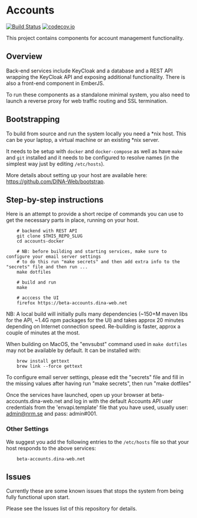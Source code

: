 # Accounts

[![Build Status](https://travis-ci.org/DINA-Web/accounts-docker.svg?branch=master)](https://travis-ci.org/DINA-Web/accounts-docker)
[![codecov.io](https://codecov.io/github/DINA-Web/accounts-docker/coverage.svg?branch=master)](https://codecov.io/github/DINA-Web/accounts-docker?branch=master)


This project contains components for account management functionality.

## Overview

Back-end services include KeyCloak and a database and a REST API wrapping the KeyCloak API and exposing additional functionality. There is also a front-end component in EmberJS. 

To run these components as a standalone minimal system, you also need to launch a reverse proxy for web traffic routing and SSL termination.

## Bootstrapping

To build from source and run the system locally you need a *nix host. This can be your laptop, a virtual machine or an existing *nix server. 

It needs to be setup with `docker` and `docker-compose` as well as have `make` and `git` installed and it needs to be configured to resolve names (in the simplest way just by editing `/etc/hosts`). 

More details about setting up your host are available here: https://github.com/DINA-Web/bootstrap.

## Step-by-step instructions

Here is an attempt to provide a short recipe of commands you can use to get the necessary parts in place, running on your host.

		# backend with REST API
		git clone $THIS_REPO_SLUG
		cd accounts-docker
	
		# NB: before building and starting services, make sure to configure your email server settings
		# to do this run "make secrets" and then add extra info to the "secrets" file and then run ...
		make dotfiles

		# build and run
		make

		# acccess the UI
		firefox https://beta-accounts.dina-web.net

NB: A local build will initially pulls many dependencies (~150+M maven libs for the API, ~1.4G npm packages for the UI) and takes approx 20 minutes depending on Internet connection speed. Re-building is faster, approx a couple of minutes at the most.

When building on MacOS, the "envsubst" command used in `make dotfiles` may not be available by default. It can be installed with:

		brew install gettext
		brew link --force gettext 

To configure email server settings, please edit the "secrets" file and fill in the missing values after having run "make secrets", then run "make dotfiles"

Once the services have launched, open up your browser at beta-accounts.dina-web.net and log in with the default Accounts API user credentials from the 'envapi.template' file that you have used, usually user: admin@nrm.se and pass: admin#001.

### Other Settings

We suggest you add the following entries to the `/etc/hosts` file so that your host responds to the above services:

		beta-accounts.dina-web.net

## Issues

Currently these are some known issues that stops the system from being fully functional upon start. 

Please see the Issues list of this repository for details.


